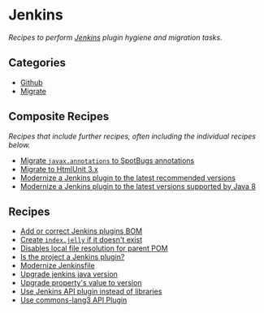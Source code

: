 # Jenkins

_Recipes to perform [Jenkins](https://www.jenkins.io/) plugin hygiene and migration tasks._

## Categories

* [Github](/recipes/jenkins/github)
* [Migrate](/recipes/jenkins/migrate)

## Composite Recipes

_Recipes that include further recipes, often including the individual recipes below._

* [Migrate `javax.annotations` to SpotBugs annotations](./javaxannotationstospotbugs.md)
* [Migrate to HtmlUnit 3.x](./upgradehtmlunit_3_3_0.md)
* [Modernize a Jenkins plugin to the latest recommended versions](./modernizeplugin.md)
* [Modernize a Jenkins plugin to the latest versions supported by Java 8](./modernizepluginforjava8.md)

## Recipes

* [Add or correct Jenkins plugins BOM](./addpluginsbom.md)
* [Create `index.jelly` if it doesn't exist](./createindexjelly.md)
* [Disables local file resolution for parent POM](./disablelocalresolutionforparentpom.md)
* [Is the project a Jenkins plugin?](./isjenkinsplugin.md)
* [Modernize Jenkinsfile](./modernizejenkinsfile.md)
* [Upgrade jenkins java version](./upgradejavaversion.md)
* [Upgrade property's value to version](./upgradeversionproperty.md)
* [Use Jenkins API plugin instead of libraries](./replacelibrarieswithapiplugin.md)
* [Use commons-lang3 API Plugin](./commonslang3toapiplugin.md)


